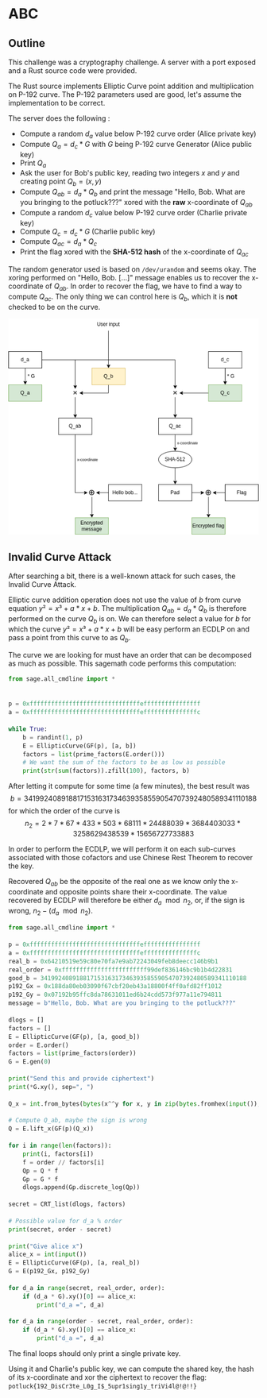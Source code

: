 ABC
===

## Outline
This challenge was a cryptography challenge. A server with a port exposed and a Rust source code were provided.

The Rust source implements Elliptic Curve point addition and multiplication on P-192 curve. The P-192 parameters used are good, let's assume the implementation to be correct.

The server does the following :
- Compute a random $d_a$ value below P-192 curve order (Alice private key)
- Compute $Q_a = d_c * G$ with $G$ being P-192 curve Generator (Alice public key)
- Print $Q_a$
- Ask the user for Bob's public key, reading two integers $x$ and $y$ and creating point $Q_b = (x, y)$
- Compute $Q_{ab} = d_a * Q_b$ and print the message "Hello, Bob. What are you bringing to the potluck???" xored with the __raw__ x-coordinate of $Q_{ab}$
- Compute a random $d_c$ value below P-192 curve order (Charlie private key)
- Compute $Q_c = d_c * G$ (Charlie public key)
- Compute $Q_{ac} = d_a * Q_c$
- Print the flag xored with the __SHA-512 hash__ of the x-coordinate of $Q_{ac}$

The random generator used is based on `/dev/urandom` and seems okay.
The xoring performed on "Hello, Bob. [...]" message enables us to recover the x-coordinate of $Q_{ab}$.
In order to recover the flag, we have to find a way to compute $Q_{ac}$. The only thing we can control here is $Q_b$, which it is __not__ checked to be on the curve.

![Alt text](abc.png)

## Invalid Curve Attack
After searching a bit, there is a well-known attack for such cases, the Invalid Curve Attack.

Elliptic curve addition operation does not use the value of $b$ from curve equation $y² = x³ + a*x + b$. The multiplication $Q_{ab} = d_a * Q_b$ is therefore performed on the curve $Q_b$ is on. We can therefore select a value for $b$ for which the curve $y² = x³ + a*x + b$ will be easy perform an ECDLP on and pass a point from this curve to as $Q_b$.

The curve we are looking for must have an order that can be decomposed as much as possible.
This sagemath code performs this computation:

```python
from sage.all_cmdline import *


p = 0xfffffffffffffffffffffffffffffffeffffffffffffffff
a = 0xfffffffffffffffffffffffffffffffefffffffffffffffc

while True:
    b = randint(1, p)
    E = EllipticCurve(GF(p), [a, b])
    factors = list(prime_factors(E.order()))
    # We want the sum of the factors to be as low as possible
    print(str(sum(factors)).zfill(100), factors, b)
```

After letting it compute for some time (a few minutes), the best result was $$b = 3419924089188171531631734639358559054707392480589341110188$$ for which the order of the curve is $$n_2 = 2 * 7 * 67 * 433 * 503 * 68111 * 24488039 * 3684403033 * 3258629438539 * 15656727733883$$

In order to perform the ECDLP, we will perform it on each sub-curves associated with those cofactors and use Chinese Rest Theorem to recover the key.

Recovered $Q_{ab}$ be the opposite of the real one as we know only the x-coordinate and opposite points share their x-coordinate.
The value recovered by ECDLP will therefore be either $d_a \mod n_2$, or, if the sign is wrong, $n_2 - (d_a \mod n_2)$.

```python
from sage.all_cmdline import *

p = 0xfffffffffffffffffffffffffffffffeffffffffffffffff
a = 0xfffffffffffffffffffffffffffffffefffffffffffffffc
real_b = 0x64210519e59c80e70fa7e9ab72243049feb8deecc146b9b1
real_order = 0xffffffffffffffffffffffff99def836146bc9b1b4d22831
good_b = 3419924089188171531631734639358559054707392480589341110188
p192_Gx = 0x188da80eb03090f67cbf20eb43a18800f4ff0afd82ff1012
p192_Gy = 0x07192b95ffc8da78631011ed6b24cdd573f977a11e794811
message = b"Hello, Bob. What are you bringing to the potluck???"

dlogs = []
factors = []
E = EllipticCurve(GF(p), [a, good_b])
order = E.order()
factors = list(prime_factors(order))
G = E.gen(0)

print("Send this and provide ciphertext")
print(*G.xy(), sep=", ")

Q_x = int.from_bytes(bytes(x^^y for x, y in zip(bytes.fromhex(input()), message))[:24], "little")

# Compute Q_ab, maybe the sign is wrong
Q = E.lift_x(GF(p)(Q_x))

for i in range(len(factors)):
    print(i, factors[i])
    f = order // factors[i]
    Qp = Q * f
    Gp = G * f
    dlogs.append(Gp.discrete_log(Qp))

secret = CRT_list(dlogs, factors)

# Possible value for d_a % order
print(secret, order - secret)

print("Give alice x")
alice_x = int(input())
E = EllipticCurve(GF(p), [a, real_b])
G = E(p192_Gx, p192_Gy)

for d_a in range(secret, real_order, order):
    if (d_a * G).xy()[0] == alice_x:
        print("d_a =", d_a)

for d_a in range(order - secret, real_order, order):
    if (d_a * G).xy()[0] == alice_x:
        print("d_a =", d_a)
```

The final loops should only print a single private key.

Using it and Charlie's public key, we can compute the shared key, the hash of its x-coordinate and xor the ciphertext to recover the flag: `potluck{192_DisCr3te_L0g_I$_5upr1sing1y_triVi4l@!@!!}` 
